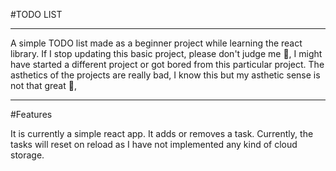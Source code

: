 #TODO LIST

---

A simple TODO list made as a beginner project while learning the react library. If I stop updating this basic project, please don't judge me 🥺, I might have started a 
different project or got bored from this particular project. The asthetics of the projects are really bad, I know this but my asthetic sense is not that great 🥲, 

---

#Features

It is currently a simple react app. It adds or removes a task. Currently, the tasks will reset on reload as I have not implemented any kind of cloud storage.

